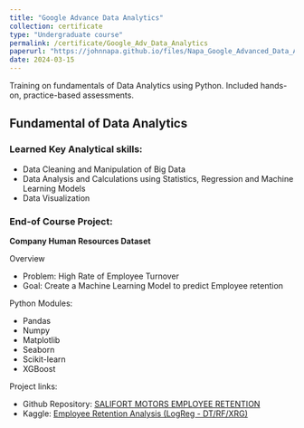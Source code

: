 ```yaml
---
title: "Google Advance Data Analytics"
collection: certificate
type: "Undergraduate course"
permalink: /certificate/Google_Adv_Data_Analytics
paperurl: "https://johnnapa.github.io/files/Napa_Google_Advanced_Data_Analytics_Professional_Certificate.pdf"
date: 2024-03-15
---
```


Training on fundamentals of Data Analytics using Python. Included hands-on, practice-based assessments.

## Fundamental of Data Analytics

### Learned Key Analytical skills:

- Data Cleaning and Manipulation of Big Data
- Data Analysis and Calculations using Statistics, Regression and Machine Learning Models
- Data Visualization

### End-of Course Project:

**Company Human Resources Dataset**

Overview

- Problem: High Rate of Employee Turnover
- Goal: Create a Machine Learning Model to predict Employee retention

Python Modules:

- Pandas
- Numpy
- Matplotlib
- Seaborn
- Scikit-learn
- XGBoost

Project links:

- Github Repository: [SALIFORT MOTORS EMPLOYEE RETENTION](https://github.com/johnnapa/Data-Analytics-Python-Projects/tree/main/SALIFORT%20MOTORS%20EMPLOYEE%20RETENTION)
- Kaggle: [Employee Retention Analysis (LogReg - DT/RF/XRG)](https://www.kaggle.com/code/cedricknapa/employee-retention-analysis-logreg-dt-rf-xrg?rvi=1)
